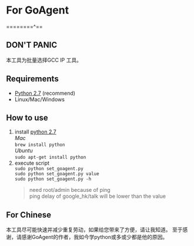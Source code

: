 For GoAgent
===========
========^== 
## DON'T PANIC ##
本工具为批量选择GCC IP 工具。

## Requirements ##
* [Python 2.7](https://www.python.org/downloads/) (recommend)
* Linux/Mac/Windows

## How to use ##
1. install [python 2.7](https://www.python.org/downloads/)  
    *Mac*  
    ```brew install python```  
    *Ubuntu*  
    ```sudo apt-get install python```  
2. execute script  
    ```sudo python set_goagent.py```  
    ```sudo python set_goagent.py value```  
    ```sudo python set_goagent.py -h```  
    > need root/admin because of ping  
    > ping delay of google_hk/talk will be lower than the value

    

## For Chinese ##

本工具尽可能快速并减少重复劳动，如果给您带来了方便，请让我知道。
至于感谢，请感谢GoAgent的作者，我如今学python或多或少都是他的原因。

